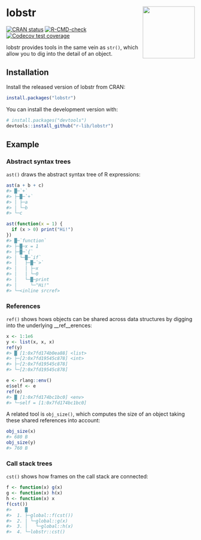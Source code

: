 
<!-- README.md is generated from README.Rmd. Please edit that file -->

# lobstr <img src="man/figures/logo.png" align="right" height="139" />

<!-- badges: start -->

[![CRAN
status](https://www.r-pkg.org/badges/version/lobstr)](https://cran.r-project.org/package=lobstr)
[![R-CMD-check](https://github.com/r-lib/lobstr/workflows/R-CMD-check/badge.svg)](https://github.com/r-lib/lobstr/actions)
[![Codecov test
coverage](https://codecov.io/gh/r-lib/lobstr/branch/master/graph/badge.svg)](https://codecov.io/gh/r-lib/lobstr?branch=master)
<!-- badges: end -->

lobstr provides tools in the same vein as `str()`, which allow you to
dig into the detail of an object.

## Installation

Install the released version of lobstr from CRAN:

``` r
install.packages("lobstr")
```

You can install the development version with:

``` r
# install.packages("devtools")
devtools::install_github("r-lib/lobstr")
```

## Example

### Abstract syntax trees

`ast()` draws the abstract syntax tree of R expressions:

``` r
ast(a + b + c)
#> █─`+` 
#> ├─█─`+` 
#> │ ├─a 
#> │ └─b 
#> └─c

ast(function(x = 1) {
  if (x > 0) print("Hi!")
})
#> █─`function` 
#> ├─█─x = 1 
#> ├─█─`{` 
#> │ └─█─`if` 
#> │   ├─█─`>` 
#> │   │ ├─x 
#> │   │ └─0 
#> │   └─█─print 
#> │     └─"Hi!" 
#> └─<inline srcref>
```

### References

`ref()` shows hows objects can be shared across data structures by
digging into the underlying \_\_ref\_\_erences:

``` r
x <- 1:1e6
y <- list(x, x, x)
ref(y)
#> █ [1:0x7fd174b0ea88] <list> 
#> ├─[2:0x7fd19545c878] <int> 
#> ├─[2:0x7fd19545c878] 
#> └─[2:0x7fd19545c878]

e <- rlang::env()
e$self <- e
ref(e)
#> █ [1:0x7fd174bc1bc0] <env> 
#> └─self = [1:0x7fd174bc1bc0]
```

A related tool is `obj_size()`, which computes the size of an object
taking these shared references into account:

``` r
obj_size(x)
#> 680 B
obj_size(y)
#> 760 B
```

### Call stack trees

`cst()` shows how frames on the call stack are connected:

``` r
f <- function(x) g(x)
g <- function(x) h(x)
h <- function(x) x
f(cst())
#>     █
#>  1. ├─global::f(cst())
#>  2. │ └─global::g(x)
#>  3. │   └─global::h(x)
#>  4. └─lobstr::cst()
```
